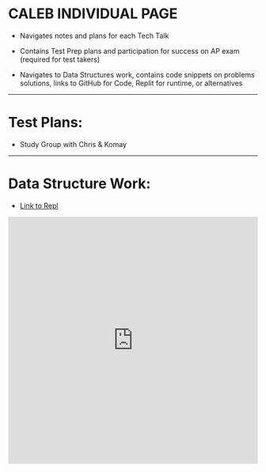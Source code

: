 # CALEB INDIVIDUAL PAGE
- Navigates notes and plans for each Tech Talk

- Contains Test Prep plans and participation for success on AP exam (required for test takers)

- Navigates to Data Structures work, contains code snippets on problems solutions, links to GitHub for Code, Replit for runtime, or alternatives
-----------

# Test Plans:
- Study Group with Chris & Komay
-----------

# Data Structure Work:
- [Link to Repl](https://replit.com/@calebkimsd/hack-challenge)

<iframe frameborder="0" width="100%" height="500px" src="https://replit.com/@calebkimsd/hack-challenge?embed=true"></iframe>
